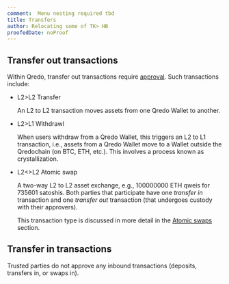 ```yaml
---
comment:  Menu nesting required tbd 
title: Transfers
author: Relocating some of TK> HB
proofedDate: noProof
---
```


## Transfer out transactions

Within Qredo, transfer out transactions require [approval](approvals). Such transactions include:

- L2>L2 Transfer 

    An L2 to L2 transaction moves assets from one Qredo Wallet to another.

- L2>L1 Withdrawl 

    When users withdraw from a Qredo Wallet, this triggers an L2 to L1 transaction, i.e., assets from a Qredo Wallet move to a Wallet outside the Qredochain (on BTC, ETH, etc.). This involves a process known as crystallization.

- L2<>L2 Atomic swap

    A two-way L2 to L2 asset exchange, e.g., 100000000 ETH qweis for 735601 satoshis. Both parties that participate have one *transfer in* transaction and one *transfer out* transaction (that undergoes custody with their approvers).  

    This transaction type is discussed in more detail in the [Atomic swaps](/developer-guides/partner-api/atomic-swaps) section.


## Transfer in transactions

Trusted parties do not approve any inbound transactions (deposits, transfers in, or swaps in).